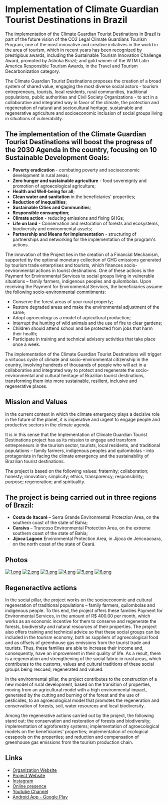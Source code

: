 # Implementation of Climate Guardian Tourist Destinations in Brazil
The implementation of the Climate Guardian Tourist Destinations in Brazil is part of the future vision of the CO2 Legal Climate Guardians Tourism Program, one of the most innovative and creative initiatives in the world in the area of tourism,
which in recent years has been recognized by prestigious awards, including the Sustainable Tourism Innovation Challenge Award,  promoted by Ashoka Brazil; and gold winner of the WTM Latin America Responsible Tourism Awards,
in the Travel and Tourism Decarbonization category.

The Climate Guardian Tourist Destinations proposes the creation of a broad system of shared value, engaging the most diverse social actors - tourism entrepreneurs, tourists, local residents, rural communities, traditional populations, public authorities and Civil Society Organizations - to act in a collaborative and integrated way in favor of the climate, the protection and regeneration of natural and sociocultural heritage.  sustainable and regenerative agriculture and socioeconomic inclusion of social groups living in situations of vulnerability.

## The implementation of the Climate Guardian Tourist Destinations will boost the progress of the 2030 Agenda in the country, focusing on 10 Sustainable Development Goals:

- **Poverty eradication** - combating poverty and socioeconomic development in rural areas;
- **Zero hunger and sustainable agriculture** - food sovereignty and promotion of agroecological agriculture;
- **Health and Well-being for all**;
- **Clean water and sanitation** in the beneficiaries' properties;
- **Reduction of inequalities**;
- **Sustainable Cities and Communities**;
- **Responsible consumption**;
- **Climate action** - reducing emissions and fixing GHGs;
- **Life on land** - Conservation and restoration of forests and ecosystems, biodiversity and environmental assets;
- **Partnership and Means for Implementation** - structuring of partnerships and networking for the implementation of the program's actions.

The innovation of the Project lies in the creation of a Financial Mechanism, supported by the optional monetary collection of GHG emissions generated by tourism trade enterprises and tourists, which finances socio-environmental actions in tourist destinations. One of these actions is the Payment for Environmental Services to social groups living in vulnerable situations – family farmers, indigenous peoples and quilombolas. Upon receiving the Payment for Environmental Services, the beneficiaries assume the following socio-environmental commitments:

- Conserve the forest areas of your rural property;
- Restore degraded areas and make the environmental adjustment of the same;
- Adopt agroecology as a model of agricultural production;
- Interrupt the hunting of wild animals and the use of fire to clear gardens;
- Children should attend school and be protected from jobs that harm their health;
- Participate in training and technical advisory activities that take place once a week.

The implementation of the Climate Guardian Tourist Destinations will trigger a virtuous cycle of climate and socio-environmental citizenship in the country, involving hundreds of thousands of people who will act in a collaborative and integrated way to protect and regenerate the socio-environmental and cultural heritage of Brazilian tourist destinations, transforming them into more sustainable, resilient, inclusive and regenerative places.

## Mission and Values
In the current context in which the climate emergency plays a decisive role in the future of the planet, it is imperative and urgent to engage people and productive sectors in the climate agenda.

It is in this sense that the Implementation of Climate Guardian Tourist Destinations project has as its mission to engage and transform entrepreneurs in the tourism sector, tourists, local residents, and traditional populations – family farmers, indigenous peoples and quilombolas – into protagonists in facing the climate emergency and the sustainability of Brazilian tourist destinations.

The project is based on the following values: fraternity; collaboration; honesty; innovation; simplicity; ethics, transparency; responsibility; purpose; regeneration; and spirituality.

## The project is being carried out in three regions of Brazil:

- **Costa de Itacaré** – Serra Grande Environmental Protection Area, on the southern coast of the state of Bahia;
- **Caraíva** – Trancoso Environmental Protection Area, on the extreme southern coast of the state of Bahia;
- **Jijoca Lagoon** Environmental Protection Area, in Jijoca de Jericoacoara, on the north coast of the state of Ceará.

## Photos
[![1.png](https://i.postimg.cc/x1F0J45W/1.png)](https://postimg.cc/v4fRCXpz)
[![2.png](https://i.postimg.cc/KcrxrzQ7/2.png)](https://postimg.cc/kD40770D)
[![3.png](https://i.postimg.cc/L69Ryp0c/3.png)](https://postimg.cc/F1B2R2vp)
[![4.png](https://i.postimg.cc/kXTCzp0B/4.png)](https://postimg.cc/D84RbByT)
[![5.png](https://i.postimg.cc/yxPKVQWp/5.png)](https://postimg.cc/RJNydT7w)
[![6.png](https://i.postimg.cc/SRqqbFQz/6.png)](https://postimg.cc/zbd4TQgJ)

## Regeneractive actions
In the social pillar, the project works on the socioeconomic and cultural regeneration of traditional populations – family farmers, quilombolas and indigenous people. To this end, the project offers these families Payment for Environmental Services, in the amount of R$ 400.00 per month, which works as an economic incentive for them to conserve and regenerate the forests, biodiversity and natural resources of their properties. The project also offers training and technical advice so that these social groups can be included in the tourism economy, both as suppliers of agroecological food and as offsets of greenhouse gas emissions from the tourist trade and tourists. Thus, these families are able to increase their income and, consequently, have an improvement in their quality of life. As a result, there is a regeneration and strengthening of the social fabric in rural areas, which contributes to the customs, values and cultural traditions of these social groups being rescued, regenerated and valued.

In the environmental pillar, the project contributes to the construction of a new model of rural development, based on the transition of properties, moving from an agricultural model with a high environmental impact, generated by the cutting and burning of the forest and the use of pesticides, to an agroecological model that promotes the regeneration and conservation of forests, soil,  water resources and local biodiversity.

Among the regenerative actions carried out by the project, the following stand out: the conservation and restoration of forests and biodiversity; implementation of agroforestry systems; implementation of agroecological models on the beneficiaries' properties; implementation of ecological cesspools on the properties; and reduction and compensation of greenhouse gas emissions from the tourism production chain.

## Links

- [Organization Website](https://www.mecenasdavida.org.br/)
- [Project Website](https://www.co2legal.org.br/turismo/)
- [Instagram](https://www.instagram.com/turismoco2legal/)
- [Online presence](https://viajarverde.com.br/tu)
- [Youtube Channel](https://www.youtube.com/user/MecenasdaVida)
- [Android App - Google Play](https://play.google.com/store/apps/details?id=com.atskotzen.impacttrip)
